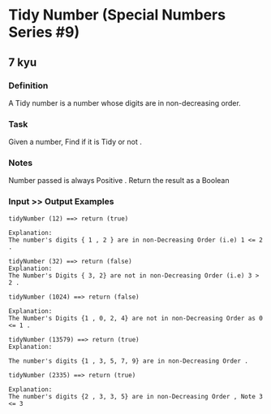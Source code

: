 # Tidy Number (Special Numbers Series #9)
## 7 kyu

### Definition
A Tidy number is a number whose digits are in non-decreasing order.

### Task
Given a number, Find if it is Tidy or not .

### Notes
Number passed is always Positive .
Return the result as a Boolean

### Input >> Output Examples
```
tidyNumber (12) ==> return (true)

Explanation:
The number's digits { 1 , 2 } are in non-Decreasing Order (i.e) 1 <= 2 .
```
```
tidyNumber (32) ==> return (false)
Explanation:
The Number's Digits { 3, 2} are not in non-Decreasing Order (i.e) 3 > 2 .
```
```
tidyNumber (1024) ==> return (false)

Explanation:
The Number's Digits {1 , 0, 2, 4} are not in non-Decreasing Order as 0 <= 1 .
```
```
tidyNumber (13579) ==> return (true)
Explanation:

The number's digits {1 , 3, 5, 7, 9} are in non-Decreasing Order .
```
```
tidyNumber (2335) ==> return (true)

Explanation:
The number's digits {2 , 3, 3, 5} are in non-Decreasing Order , Note 3 <= 3
```